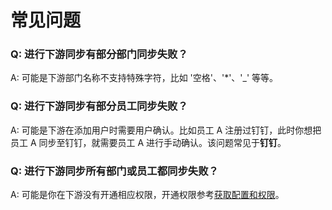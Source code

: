 # 常见问题

<LastUpdated/>

### Q: 进行下游同步有部分部门同步失败？

A: 可能是下游部门名称不支持特殊字符，比如 '空格'、'*'、'_' 等等。  



### Q: 进行下游同步有部分员工同步失败？

A: 可能是下游在添加用户时需要用户确认。比如员工 A 注册过钉钉，此时你想把员工 A 同步至钉钉，就需要员工 A 进行手动确认。该问题常见于**钉钉**。



### Q: 进行下游同步所有部门或员工都同步失败？

A: 可能是你在下游没有开通相应权限，开通权限参考[获取配置和权限](./create-sync/get-config/README.md)。

